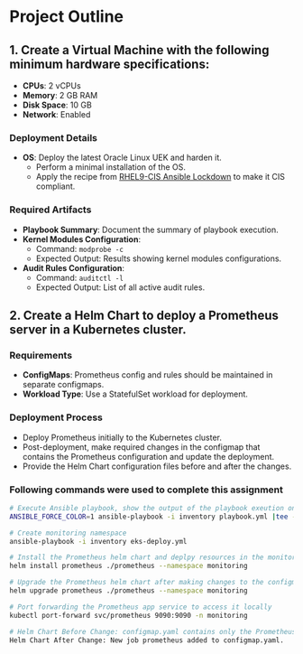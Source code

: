 # Project Outline

## 1. Create a Virtual Machine with the following minimum hardware specifications:

- **CPUs**: 2 vCPUs
- **Memory**: 2 GB RAM
- **Disk Space**: 10 GB
- **Network**: Enabled

### Deployment Details
- **OS**: Deploy the latest Oracle Linux UEK and harden it.
  - Perform a minimal installation of the OS.
  - Apply the recipe from [RHEL9-CIS Ansible Lockdown](https://github.com/ansible-lockdown/RHEL9-CIS) to make it CIS compliant.

### Required Artifacts
- **Playbook Summary**: Document the summary of playbook execution.
- **Kernel Modules Configuration**: 
  - Command: `modprobe -c`
  - Expected Output: Results showing kernel modules configurations.
- **Audit Rules Configuration**: 
  - Command: `auditctl -l`
  - Expected Output: List of all active audit rules.

## 2. Create a Helm Chart to deploy a Prometheus server in a Kubernetes cluster.

### Requirements
- **ConfigMaps**: Prometheus config and rules should be maintained in separate configmaps.
- **Workload Type**: Use a StatefulSet workload for deployment.

### Deployment Process
- Deploy Prometheus initially to the Kubernetes cluster.
- Post-deployment, make required changes in the configmap that contains the Prometheus configuration and update the deployment.
- Provide the Helm Chart configuration files before and after the changes.
### Following commands were used to complete this assignment
```bash
# Execute Ansible playbook, show the output of the playbook exeution on the terminal as well as append it to the output.txt file
ANSIBLE_FORCE_COLOR=1 ansible-playbook -i inventory playbook.yml |tee -a artifacts/playbook-summary.txt

# Create monitoring namespace
ansible-playbook -i inventory eks-deploy.yml

# Install the Prometheus helm chart and deplpy resources in the monitoring namespace
helm install prometheus ./prometheus --namespace monitoring

# Upgrade the Prometheus helm chart after making changes to the configmap or any other yaml if required
helm upgrade prometheus ./prometheus --namespace monitoring

# Port forwarding the Prometheus app service to access it locally
kubectl port-forward svc/prometheus 9090:9090 -n monitoring

# Helm Chart Before Change: configmap.yaml contains only the Prometheus job.
Helm Chart After Change: New job prometheus added to configmap.yaml.


